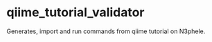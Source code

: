 qiime_tutorial_validator
========================

Generates, import and run commands from qiime tutorial on N3phele.
